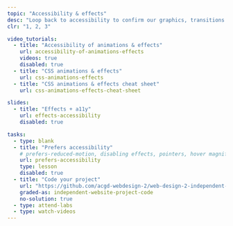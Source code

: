 ```yaml
---
topic: "Accessibility & effects"
desc: "Loop back to accessibility to confirm our graphics, transitions & animations are still compatible with inclusive design."
clr: "1, 2, 3"

video_tutorials:
  - title: "Accessibility of animations & effects"
    url: accessibility-of-animations-effects
    videos: true
    disabled: true
  - title: "CSS animations & effects"
    url: css-animations-effects
  - title: "CSS animations & effects cheat sheet"
    url: css-animations-effects-cheat-sheet

slides:
  - title: "Effects + a11y"
    url: effects-accessibility
    disabled: true

tasks:
  - type: blank
  - title: "Prefers accessibility"
    # prefers-reduced-motion, disabling effects, pointers, hover magnification problems, etc.
    url: prefers-accessibility
    type: lesson
    disabled: true
  - title: "Code your project"
    url: "https://github.com/acgd-webdesign-2/web-design-2-independent-project"
    graded-as: independent-website-project-code
    no-solution: true
  - type: attend-labs
  - type: watch-videos
---
```

